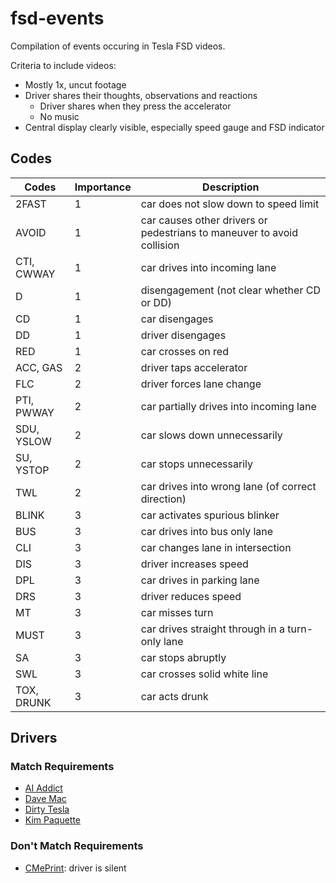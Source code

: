 # fsd-events

Compilation of events occuring in Tesla FSD videos.

Criteria to include videos:
- Mostly 1x, uncut footage
- Driver shares their thoughts, observations and reactions
    - Driver shares when they press the accelerator
    - No music
- Central display clearly visible, especially speed gauge and FSD indicator

## Codes

Codes | Importance | Description
--- | --- | ---
2FAST | 1 | car does not slow down to speed limit
AVOID | 1 | car causes other drivers or pedestrians to maneuver to avoid collision
CTI, CWWAY | 1 | car drives into incoming lane
D | 1 | disengagement (not clear whether CD or DD)
CD | 1 | car disengages
DD | 1 | driver disengages
RED | 1 | car crosses on red
ACC, GAS | 2 | driver taps accelerator
FLC | 2 | driver forces lane change
PTI, PWWAY | 2 | car partially drives into incoming lane
SDU, YSLOW | 2 | car slows down unnecessarily
SU, YSTOP | 2 | car stops unnecessarily
TWL | 2 | car drives into wrong lane (of correct direction)
BLINK | 3 | car activates spurious blinker
BUS | 3 | car drives into bus only lane
CLI | 3 | car changes lane in intersection
DIS | 3 | driver increases speed
DPL | 3 | car drives in parking lane
DRS | 3 | driver reduces speed
MT | 3 | car misses turn
MUST | 3 | car drives straight through in a turn-only lane
SA | 3 | car stops abruptly
SWL | 3 | car crosses solid white line
TOX, DRUNK | 3 | car acts drunk

## Drivers

### Match Requirements

- [AI Addict](https://www.youtube.com/channel/UCnSt1nfVXyTyMbKhk-IaTJw/about)
- [Dave Mac](https://www.youtube.com/c/DMacTech/about)
- [Dirty Tesla](https://www.youtube.com/c/DirtyTesla/about)
- [Kim Paquette](https://www.youtube.com/user/bimbels/about)

### Don't Match Requirements

- [CMePrint](https://www.youtube.com/c/CMePrint/about): driver is silent
